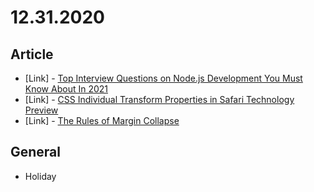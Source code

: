 # 12.31.2020

## Article

- \[Link\] - [Top Interview Questions on Node.js Development You Must Know About In 2021](https://medium.com/front-end-weekly/top-interview-questions-on-node-js-development-you-must-know-about-in-2021-f3326be6292c)
- \[Link\] - [CSS Individual Transform Properties in Safari Technology Preview](https://css-tricks.com/css-individual-transform-properties-in-safari-technology-preview/)
- \[Link\] - [The Rules of Margin Collapse](https://css-tricks.com/the-rules-of-margin-collapse/)

## General

- Holiday
